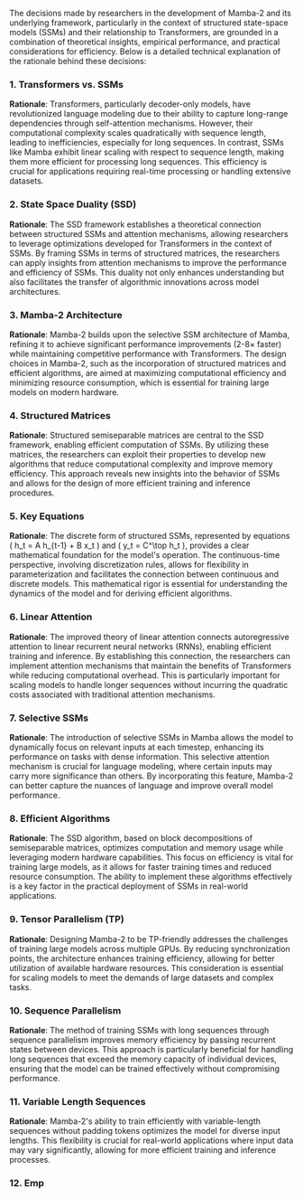 The decisions made by researchers in the development of Mamba-2 and its underlying framework, particularly in the context of structured state-space models (SSMs) and their relationship to Transformers, are grounded in a combination of theoretical insights, empirical performance, and practical considerations for efficiency. Below is a detailed technical explanation of the rationale behind these decisions:

### 1. Transformers vs. SSMs

**Rationale**: Transformers, particularly decoder-only models, have revolutionized language modeling due to their ability to capture long-range dependencies through self-attention mechanisms. However, their computational complexity scales quadratically with sequence length, leading to inefficiencies, especially for long sequences. In contrast, SSMs like Mamba exhibit linear scaling with respect to sequence length, making them more efficient for processing long sequences. This efficiency is crucial for applications requiring real-time processing or handling extensive datasets.

### 2. State Space Duality (SSD)

**Rationale**: The SSD framework establishes a theoretical connection between structured SSMs and attention mechanisms, allowing researchers to leverage optimizations developed for Transformers in the context of SSMs. By framing SSMs in terms of structured matrices, the researchers can apply insights from attention mechanisms to improve the performance and efficiency of SSMs. This duality not only enhances understanding but also facilitates the transfer of algorithmic innovations across model architectures.

### 3. Mamba-2 Architecture

**Rationale**: Mamba-2 builds upon the selective SSM architecture of Mamba, refining it to achieve significant performance improvements (2-8× faster) while maintaining competitive performance with Transformers. The design choices in Mamba-2, such as the incorporation of structured matrices and efficient algorithms, are aimed at maximizing computational efficiency and minimizing resource consumption, which is essential for training large models on modern hardware.

### 4. Structured Matrices

**Rationale**: Structured semiseparable matrices are central to the SSD framework, enabling efficient computation of SSMs. By utilizing these matrices, the researchers can exploit their properties to develop new algorithms that reduce computational complexity and improve memory efficiency. This approach reveals new insights into the behavior of SSMs and allows for the design of more efficient training and inference procedures.

### 5. Key Equations

**Rationale**: The discrete form of structured SSMs, represented by equations \( h_t = A h_{t-1} + B x_t \) and \( y_t = C^\top h_t \), provides a clear mathematical foundation for the model's operation. The continuous-time perspective, involving discretization rules, allows for flexibility in parameterization and facilitates the connection between continuous and discrete models. This mathematical rigor is essential for understanding the dynamics of the model and for deriving efficient algorithms.

### 6. Linear Attention

**Rationale**: The improved theory of linear attention connects autoregressive attention to linear recurrent neural networks (RNNs), enabling efficient training and inference. By establishing this connection, the researchers can implement attention mechanisms that maintain the benefits of Transformers while reducing computational overhead. This is particularly important for scaling models to handle longer sequences without incurring the quadratic costs associated with traditional attention mechanisms.

### 7. Selective SSMs

**Rationale**: The introduction of selective SSMs in Mamba allows the model to dynamically focus on relevant inputs at each timestep, enhancing its performance on tasks with dense information. This selective attention mechanism is crucial for language modeling, where certain inputs may carry more significance than others. By incorporating this feature, Mamba-2 can better capture the nuances of language and improve overall model performance.

### 8. Efficient Algorithms

**Rationale**: The SSD algorithm, based on block decompositions of semiseparable matrices, optimizes computation and memory usage while leveraging modern hardware capabilities. This focus on efficiency is vital for training large models, as it allows for faster training times and reduced resource consumption. The ability to implement these algorithms effectively is a key factor in the practical deployment of SSMs in real-world applications.

### 9. Tensor Parallelism (TP)

**Rationale**: Designing Mamba-2 to be TP-friendly addresses the challenges of training large models across multiple GPUs. By reducing synchronization points, the architecture enhances training efficiency, allowing for better utilization of available hardware resources. This consideration is essential for scaling models to meet the demands of large datasets and complex tasks.

### 10. Sequence Parallelism

**Rationale**: The method of training SSMs with long sequences through sequence parallelism improves memory efficiency by passing recurrent states between devices. This approach is particularly beneficial for handling long sequences that exceed the memory capacity of individual devices, ensuring that the model can be trained effectively without compromising performance.

### 11. Variable Length Sequences

**Rationale**: Mamba-2's ability to train efficiently with variable-length sequences without padding tokens optimizes the model for diverse input lengths. This flexibility is crucial for real-world applications where input data may vary significantly, allowing for more efficient training and inference processes.

### 12. Emp